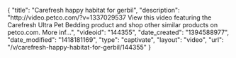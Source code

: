 {
    "title": "Carefresh happy habitat for gerbil",
    "description": "http:\/\/video.petco.com\/?v=1337029537 View this video featuring the Carefresh Ultra Pet Bedding product and shop other similar products on petco.com. More inf...",
    "videoid": "144355",
    "date_created": "1394588977",
    "date_modified": "1418181169",
    "type": "captivate",
    "layout": "video",
    "url": "\/v\/carefresh-happy-habitat-for-gerbil\/144355"
}